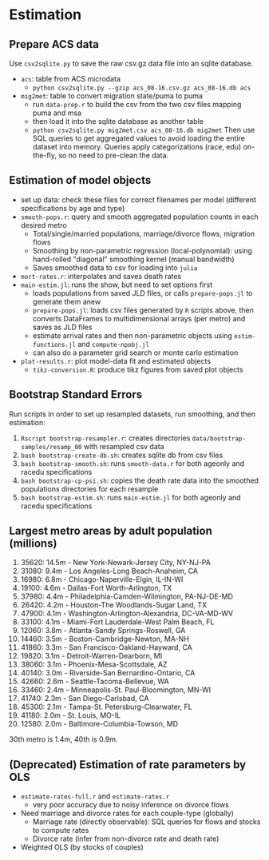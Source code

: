 # Estimation

## Prepare ACS data

Use `csv2sqlite.py` to save the raw csv.gz data file into an sqlite database.
* `acs`: table from ACS microdata
	* `python csv2sqlite.py --gzip acs_08-16.csv.gz acs_08-16.db acs`
* `mig2met`: table to convert migration state/puma to puma
	* run `data-prep.r` to build the csv from the two csv files mapping puma and msa
	* then load it into the sqlite database as another table
	* `python csv2sqlite.py mig2met.csv acs_08-16.db mig2met`
Then use SQL queries to get aggregated values to avoid loading the entire dataset into memory.
Queries apply categorizations (race, edu) on-the-fly, so no need to pre-clean the data.

## Estimation of model objects

* set up data: check these files for correct filenames per model (different specifications by age and type)
* `smooth-pops.r`: query and smooth aggregated population counts in each desired metro
	* Total/single/married populations, marriage/divorce flows, migration flows
	* Smoothing by non-parametric regression (local-polynomial): using hand-rolled "diagonal" smoothing kernel (manual bandwidth)
	* Saves smoothed data to csv for loading into `julia`
* `mort-rates.r`: interpolates and saves death rates
* `main-estim.jl`: runs the show, but need to set options first
	* loads populations from saved JLD files, or calls `prepare-pops.jl` to generate them anew
	* `prepare-pops.jl`: loads csv files generated by `R` scripts above, then converts DataFrames to multidimensional arrays (per metro) and saves as JLD files
	* estimate arrival rates and then non-parametric objects using `estim-functions.jl` and `compute-npobj.jl`
	* can also do a parameter grid search or monte carlo estimation
* `plot-results.r`: plot model-data fit and estimated objects
	* `tikz-conversion.R`: produce tikz figures from saved plot objects

## Bootstrap Standard Errors

Run scripts in order to set up resampled datasets, run smoothing, and then estimation:

1. `Rscript bootstrap-resampler.r`: creates directories `data/bootstrap-samples/resamp_00` with resampled csv data
2. `bash bootstrap-create-db.sh`: creates sqlite db from csv files
3. `bash bootstrap-smooth.sh`: runs `smooth-data.r` for both ageonly and racedu specifications
4. `bash bootstrap-cp-psi.sh`: copies the death rate data into the smoothed populations directories for each resample
5. `bash bootstrap-estim.sh`: runs `main-estim.jl` for both ageonly and racedu specifications

## Largest metro areas by adult population (millions)

1. 35620: 14.5m - New York-Newark-Jersey City, NY-NJ-PA
2. 31080: 9.4m - Los Angeles-Long Beach-Anaheim, CA
3. 16980: 6.8m - Chicago-Naperville-Elgin, IL-IN-WI
4. 19100: 4.6m - Dallas-Fort Worth-Arlington, TX
5. 37980: 4.4m - Philadelphia-Camden-Wilmington, PA-NJ-DE-MD
6. 26420: 4.2m - Houston-The Woodlands-Sugar Land, TX
7. 47900: 4.1m - Washington-Arlington-Alexandria, DC-VA-MD-WV
8. 33100: 4.1m - Miami-Fort Lauderdale-West Palm Beach, FL
9. 12060: 3.8m - Atlanta-Sandy Springs-Roswell, GA
10. 14460: 3.5m - Boston-Cambridge-Newton, MA-NH
11. 41860: 3.3m - San Francisco-Oakland-Hayward, CA
12. 19820: 3.1m - Detroit-Warren-Dearborn, MI
13. 38060: 3.1m - Phoenix-Mesa-Scottsdale, AZ
14. 40140: 3.0m - Riverside-San Bernardino-Ontario, CA
15. 42660: 2.6m - Seattle-Tacoma-Bellevue, WA
16. 33460: 2.4m - Minneapolis-St. Paul-Bloomington, MN-WI
17. 41740: 2.3m - San Diego-Carlsbad, CA
18. 45300: 2.1m - Tampa-St. Petersburg-Clearwater, FL
19. 41180: 2.0m - St. Louis, MO-IL
20. 12580: 2.0m - Baltimore-Columbia-Towson, MD

30th metro is 1.4m, 40th is 0.9m.

## (Deprecated) Estimation of rate parameters by OLS

* `estimate-rates-full.r` and `estimate-rates.r`
	* very poor accuracy due to noisy inference on divorce flows
* Need marriage and divorce rates for each couple-type (globally)
	* Marriage rate (directly observable): SQL queries for flows and stocks to compute rates
	* Divorce rate (infer from non-divorce rate and death rate)
* Weighted OLS (by stocks of couples)

